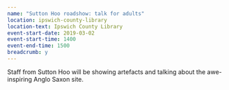 ```yaml
---
name: "Sutton Hoo roadshow: talk for adults"
location: ipswich-county-library
location-text: Ipswich County Library
event-start-date: 2019-03-02
event-start-time: 1400
event-end-time: 1500
breadcrumb: y
---
```


Staff from Sutton Hoo will be showing artefacts and talking about the awe-inspiring Anglo Saxon site.
